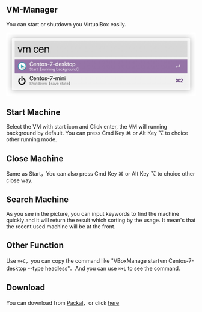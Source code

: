 ## VM-Manager
You can start or shutdown you VirtualBox easily.

![](./images/introduce.png)

## Start Machine

Select the VM with start icon and Click enter, the VM will running background by default. You can press Cmd Key ⌘ or Alt Key ⌥ to choice other running mode.

## Close Machine
Same as Start，You can also press Cmd Key ⌘ or Alt Key ⌥ to choice other close way.

## Search Machine
As you see in the picture, you can input keywords to find the machine quickly and it will return the result which sorting by the usage. It mean's that the recent used machine will be at the front.

## Other Function
Use `⌘+C`，you can copy the command like "VBoxManage startvm Centos-7-desktop --type headless"。And you can use `⌘+L` to see the command.

## Download
You can download from [Packal](http://www.packal.org/workflow/vm-manager)，or click [here](https://github.com/hzh-cocong/VM-Manager/releases/download/v1.0.0/VM.Manager.alfredworkflow)
